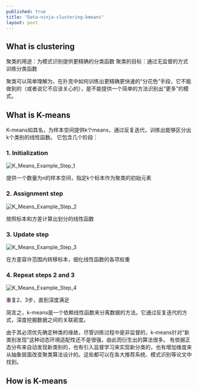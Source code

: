 ```yaml
---
published: true
title: "Data-ninja-clustering-kmeans"
layout: post
---
```


## What is clustering

聚类的用途：为模式识别提供更精确的分类函数
聚类的目标：通过无监督的方式训练分类函数

聚类可以简单理解为，在扑克中如何训练出更精确更快速的“分花色”手段，它不能做到的（或者说它不应该关心的），是不能提供一个简单的方法识别出“更多”的模式。

## What is K-means
K-means如其名，为样本空间提供k个means，通过反复迭代，训练出能够区分出k个类别的线性函数。
它包含几个阶段：

### 1. Initialization

![K_Means_Example_Step_1](http://upload.wikimedia.org/wikipedia/commons/thumb/5/5e/K_Means_Example_Step_1.svg/124px-K_Means_Example_Step_1.svg.png)

提供一个数量为n的样本空间，指定k个标本作为聚类的初始元素

### 2. Assignment step

![K_Means_Example_Step_2](http://upload.wikimedia.org/wikipedia/commons/thumb/a/a5/K_Means_Example_Step_2.svg/139px-K_Means_Example_Step_2.svg.png)

按照标本和方差计算出划分的线性函数

### 3. Update step

![K_Means_Example_Step_3](http://upload.wikimedia.org/wikipedia/commons/thumb/3/3e/K_Means_Example_Step_3.svg/139px-K_Means_Example_Step_3.svg.png)

在方差容许范围内转移标本，细化线性函数的各项权重

### 4. Repeat steps 2 and 3

![K_Means_Example_Step_4](http://upload.wikimedia.org/wikipedia/commons/thumb/d/d2/K_Means_Example_Step_4.svg/139px-K_Means_Example_Step_4.svg.png)

重复2、3步，直到深度满足

简言之，k-means是一个依赖线性函数来分离数据的方法。它通过反复迭代的方式，深度挖掘数据之间的关联密度。

由于其必须优先确定种类的缘故，尽管训练过程中是非监督的，k-means针对“新类别发现”这种动态环境适配性还不是很强，由此而衍生出的算法很多。
有依据正态分布来自动发现新类别的，也有引入监督学习来实现新分类的，也有增加维度来从抽象层面改变聚类算法设计的。这些都可以在各大推荐系统、模式识别等论文中找到。

## How is K-means